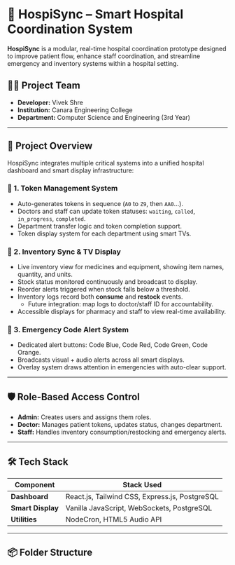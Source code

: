 # 🏥 HospiSync – Smart Hospital Coordination System

**HospiSync** is a modular, real-time hospital coordination prototype designed to improve patient flow, enhance staff coordination, and streamline emergency and inventory systems within a hospital setting.

## 👨‍⚕️ Project Team
- **Developer:** Vivek Shre  
- **Institution:** Canara Engineering College  
- **Department:** Computer Science and Engineering (3rd Year)

---

## 🚀 Project Overview

HospiSync integrates multiple critical systems into a unified hospital dashboard and smart display infrastructure:

### 🔹 1. Token Management System
- Auto-generates tokens in sequence (`A0` to `Z9`, then `AA0`...).
- Doctors and staff can update token statuses: `waiting`, `called`, `in_progress`, `completed`.
- Department transfer logic and token completion support.
- Token display system for each department using smart TVs.

### 🔹 2. Inventory Sync & TV Display
- Live inventory view for medicines and equipment, showing item names, quantity, and units.
- Stock status monitored continuously and broadcast to display.
- Reorder alerts triggered when stock falls below a threshold.
- Inventory logs record both **consume** and **restock** events.
  - Future integration: map logs to doctor/staff ID for accountability.
- Accessible displays for pharmacy and staff to view real-time availability.

### 🔹 3. Emergency Code Alert System
- Dedicated alert buttons: Code Blue, Code Red, Code Green, Code Orange.
- Broadcasts visual + audio alerts across all smart displays.
- Overlay system draws attention in emergencies with auto-clear support.

---

## 🛡️ Role-Based Access Control

- **Admin:** Creates users and assigns them roles.
- **Doctor:** Manages patient tokens, updates status, changes department.
- **Staff:** Handles inventory consumption/restocking and emergency alerts.

---

## 🛠️ Tech Stack

| Component        | Stack Used                            |
|------------------|----------------------------------------|
| **Dashboard**    | React.js, Tailwind CSS, Express.js, PostgreSQL |
| **Smart Display**| Vanilla JavaScript, WebSockets, PostgreSQL |
| **Utilities**    | NodeCron, HTML5 Audio API              |

---

## 📦 Folder Structure

